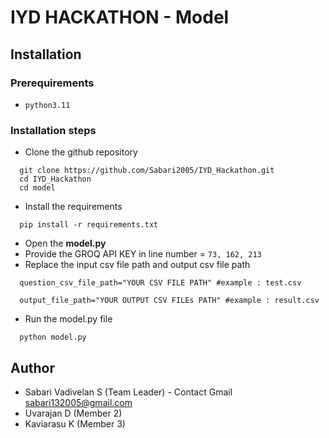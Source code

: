# IYD HACKATHON - Model

## Installation

### Prerequirements
  - `python3.11`

### Installation steps
  - Clone the github repository

  ```
    git clone https://github.com/Sabari2005/IYD_Hackathon.git
    cd IYD_Hackathon
    cd model
  ```
  - Install the requirements
  ```
    pip install -r requirements.txt
  ```
  - Open the **model.py**
  - Provide the GROQ API KEY in line number = `73, 162, 213`
  - Replace  the input csv file path and output csv file path
  ```
    question_csv_file_path="YOUR CSV FILE PATH" #example : test.csv

    output_file_path="YOUR OUTPUT CSV FILEs PATH" #example : result.csv
  ```  

  - Run the model.py file
  ```
    python model.py
  ```


## Author

- Sabari Vadivelan S (Team Leader) - Contact Gmail [sabari132005@gmail.com]()
- Uvarajan D (Member 2)
- Kaviarasu K (Member 3)

